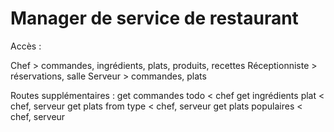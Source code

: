 # Manager de service de restaurant

Accès :

Chef > commandes, ingrédients, plats, produits, recettes
Réceptionniste > réservations, salle
Serveur > commandes, plats

Routes supplémentaires :
get commandes todo < chef
get ingrédients plat < chef, serveur
get plats from type < chef, serveur
get plats populaires < chef, serveur
